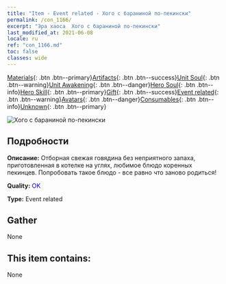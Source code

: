 ```yaml
---
title: "Item - Event related - Хого с бараниной по-пекински"
permalink: /con_1166/
excerpt: "Эра хаоса  Хого с бараниной по-пекински"
last_modified_at: 2021-06-08
locale: ru
ref: "con_1166.md"
toc: false
classes: wide
---
```

 [Materials](/ItemsRU/){: .btn .btn--primary}[Artifacts](/ItemsRU/Artifacts/){: .btn .btn--success}[Unit Soul](/ItemsRU/UnitSoul/){: .btn .btn--warning}[Unit Awakening](/ItemsRU/UnitAwakening/){: .btn .btn--danger}[Hero Soul](/ItemsRU/HeroSoul/){: .btn .btn--info}[Hero Skill](/ItemsRU/HeroSkill/){: .btn .btn--primary}[Gift](/ItemsRU/Gift/){: .btn .btn--success}[Event related](/ItemsRU/Events/){: .btn .btn--warning}[Avatars](/ItemsRU/Avatars/){: .btn .btn--danger}[Consumables](/ItemsRU/Consumables/){: .btn .btn--info}[Unknown](/ItemsRU/Unknown/){: .btn .btn--primary}

 ![Хого с бараниной по-пекински](/images/t/i_81511111.png)

## Подробности
 **Описание:** Отборная свежая говядина без неприятного запаха, приготовленная в котелке на углях, любимое блюдо коренных пекинцев. Попробовать такое блюдо - все равно что заново родиться!

 **Quality:** <span style="color: #0000CD">OK</span>

 **Type:** Event related

## Gather

  None

## This item contains:

  None

